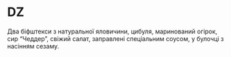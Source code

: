# DZ
Два біфштекси з натуральної яловичини, цибуля, маринований огірок, сир “Чеддер”, свіжий салат, заправлені спеціальним соусом, у булочці з насінням сезаму.
